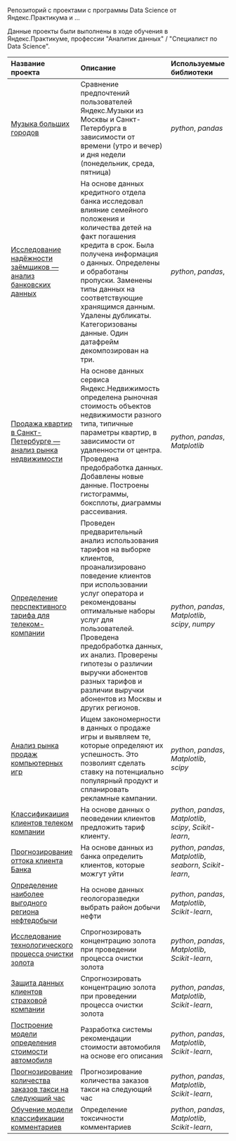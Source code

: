 
Репозиторий с проектами с программы  Data Science от Яндекс.Практикума и ...

Данные проекты были выполнены в ходе обучения в Яндекс.Практикуме, профессии "Аналитик данных" / "Специалист по Data Science".

| Название проекта                                                            | Описание                                                                                                                                                                                                                                                                                                                                             | Используемые библиотеки          | 
|:----------------------------------------------------------------------------|:-----------------------------------------------------------------------------------------------------------------------------------------------------------------------------------------------------------------------------------------------------------------------------------------------------------------------------------------------------|:---------------------------------|
| [Музыка больших городов](project_1)                                         | Сравнение предпочтений пользователей Яндекс.Музыки из Москвы и Санкт-Петербурга в зависимости от времени (утро и вечер) и дня недели (понедельник, среда, пятница)                                                                                                                                                                                   | *python*, *pandas*               |
| [Исследование надёжности заёмщиков — анализ банковских данных](project_2)   | На основе данных кредитного отдела банка исследовал влияние семейного положения и количества детей на факт погашения кредита в срок. Была получена информация о данных. Определены и обработаны пропуски. Заменены типы данных на соответствующие хранящимся данным. Удалены дубликаты. Категоризованы данные. Один датафрейм декомпозирован на три. | *python*, *pandas*,              |
| [Продажа квартир в Санкт-Петербурге — анализ рынка недвижимости](project_3) | На основе данных сервиса Яндекс.Недвижимость определена рыночная стоимость объектов недвижимости разного типа, типичные параметры квартир, в зависимости от удаленности от центра. Проведена предобработка данных. Добавлены новые данные. Построены гистограммы, боксплоты, диаграммы рассеивания.                                                  | *python*, *pandas*, *Matplotlib* |
| [Определение перспективного тарифа для телеком-компании](project_4)         | Проведен предварительный анализ использования тарифов на выборке клиентов, проанализировано поведение клиентов при использовании услуг оператора и рекомендованы оптимальные наборы услуг для пользователей. Проведена предобработка данных, их анализ. Проверены гипотезы о различии выручки абонентов разных тарифов и различии выручки абонентов из Москвы и других регионов.                                                 | *python*, *pandas*, *Matplotlib*, *scipy*, *numpy* |
| [Анализ рынка продаж компьютерных игр](project_5)                           | Ищем закономерности в данных о продаже игры и выявляем те, которые определяют их успешность. Это позволият сделать ставку на потенциально популярный продукт и спланировать рекламные кампании.                                                 | *python*, *pandas*, *Matplotlib*, *scipy* |
| [Классификаиция клиентов телеком компании](project_6)                       | На основе данных о пеоведении клиентов предложить тариф  клиенту.| *python*, *pandas*, *Matplotlib*, *scipy*, *Scikit-learn*,  |
| [Прогнозирование оттока клиента Банка](project_7)                       | На основе данных из банка определить клиентов, которые можгут уйти| *python*, *pandas*, *Matplotlib*, *seaborn*, *Scikit-learn*,  |
| [Определение наиболее выгодного региона нефтедобычи](project_8)                       | На основе данных геологоразведки выбрать район добычи нефти| *python*, *pandas*, *Matplotlib*,  *Scikit-learn*,  |
| [Исследование технологического процесса очистки золота](project_9)                       | Спрогнозировать концентрацию золота при проведении процесса очистки золота| *python*, *pandas*, *Matplotlib*,  *Scikit-learn*,  |
| [Защита данных клиентов страховой компании](project_10)                       | Спрогнозировать концентрацию золота при проведении процесса очистки золота| *python*, *pandas*, *Matplotlib*,  *Scikit-learn*,  |
| [Построение модели определения стоимости автомобиля](project_11)                       | Разработка системы рекомендации стоимости автомобиля на основе его описания| *python*, *pandas*, *Matplotlib*,  *Scikit-learn*,  |
| [Прогнозирование количества заказов такси на следующий час](project_12)                       | Прогнозирование количества заказов такси на следующий час| *python*, *pandas*, *Matplotlib*,  *Scikit-learn*,  |
| [Обучение модели классификации комментариев](project_13)                       | Определение токсичности комментариев| *python*, *pandas*, *Matplotlib*,  *Scikit-learn*,  |







